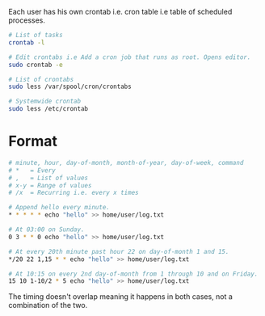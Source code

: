 Each user has his own crontab i.e. cron table i.e table of scheduled processes.

```bash
# List of tasks
crontab -l

# Edit crontabs i.e Add a cron job that runs as root. Opens editor.
sudo crontab -e

# List of crontabs
sudo less /var/spool/cron/crontabs

# Systemwide crontab
sudo less /etc/crontab
```

# Format

```bash
# minute, hour, day-of-month, month-of-year, day-of-week, command
# *   = Every
# ,   = List of values
# x-y = Range of values
# /x  = Recurring i.e. every x times

# Append hello every minute.
* * * * * echo "hello" >> home/user/log.txt

# At 03:00 on Sunday.
0 3 * * 0 echo "hello" >> home/user/log.txt

# At every 20th minute past hour 22 on day-of-month 1 and 15.
*/20 22 1,15 * * echo "hello" >> home/user/log.txt

# At 10:15 on every 2nd day-of-month from 1 through 10 and on Friday.
15 10 1-10/2 * 5 echo "hello" >> home/user/log.txt
```
The timing doesn't overlap meaning it happens in both cases, not a combination of the two.
